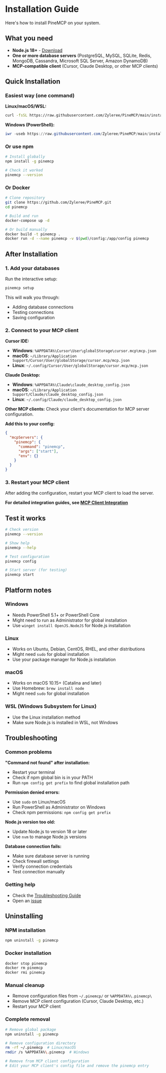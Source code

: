 # Installation Guide

Here's how to install PineMCP on your system.

## What you need

- **Node.js 18+** - [Download](https://nodejs.org/)
- **One or more database servers** (PostgreSQL, MySQL, SQLite, Redis, MongoDB, Cassandra, Microsoft SQL Server, Amazon DynamoDB)
- **MCP-compatible client** (Cursor, Claude Desktop, or other MCP clients)

## Quick Installation

### Easiest way (one command)

**Linux/macOS/WSL:**
```bash
curl -fsSL https://raw.githubusercontent.com/Zyleree/PineMCP/main/install.sh | bash
```

**Windows (PowerShell):**
```powershell
iwr -useb https://raw.githubusercontent.com/Zyleree/PineMCP/main/install.ps1 | iex
```

### Or use npm

```bash
# Install globally
npm install -g pinemcp

# Check it worked
pinemcp --version
```

### Or Docker

```bash
# Clone repository
git clone https://github.com/Zyleree/PineMCP.git
cd pinemcp

# Build and run
docker-compose up -d

# Or build manually
docker build -t pinemcp .
docker run -d --name pinemcp -v $(pwd)/config:/app/config pinemcp
```

## After Installation

### 1. Add your databases

Run the interactive setup:
```bash
pinemcp setup
```

This will walk you through:
- Adding database connections
- Testing connections
- Saving configuration

### 2. Connect to your MCP client

**Cursor IDE:**
- **Windows**: `%APPDATA%\Cursor\User\globalStorage\cursor.mcp\mcp.json`
- **macOS**: `~/Library/Application Support/Cursor/User/globalStorage/cursor.mcp/mcp.json`
- **Linux**: `~/.config/Cursor/User/globalStorage/cursor.mcp/mcp.json`

**Claude Desktop:**
- **Windows**: `%APPDATA%\Claude\claude_desktop_config.json`
- **macOS**: `~/Library/Application Support/Claude/claude_desktop_config.json`
- **Linux**: `~/.config/Claude/claude_desktop_config.json`

**Other MCP clients:**
Check your client's documentation for MCP server configuration.

**Add this to your config:**
```json
{
  "mcpServers": {
    "pinemcp": {
      "command": "pinemcp",
      "args": ["start"],
      "env": {}
    }
  }
}
```

### 3. Restart your MCP client

After adding the configuration, restart your MCP client to load the server.

**For detailed integration guides, see [MCP Client Integration](mcp-integration.md)**

## Test it works

```bash
# Check version
pinemcp --version

# Show help
pinemcp --help

# Test configuration
pinemcp config

# Start server (for testing)
pinemcp start
```

## Platform notes

### Windows
- Needs PowerShell 5.1+ or PowerShell Core
- Might need to run as Administrator for global installation
- Use `winget install OpenJS.NodeJS` for Node.js installation

### Linux
- Works on Ubuntu, Debian, CentOS, RHEL, and other distributions
- Might need `sudo` for global installation
- Use your package manager for Node.js installation

### macOS
- Works on macOS 10.15+ (Catalina and later)
- Use Homebrew: `brew install node`
- Might need `sudo` for global installation

### WSL (Windows Subsystem for Linux)
- Use the Linux installation method
- Make sure Node.js is installed in WSL, not Windows

## Troubleshooting

### Common problems

**"Command not found" after installation:**
- Restart your terminal
- Check if npm global bin is in your PATH
- Run `npm config get prefix` to find global installation path

**Permission denied errors:**
- Use `sudo` on Linux/macOS
- Run PowerShell as Administrator on Windows
- Check npm permissions: `npm config get prefix`

**Node.js version too old:**
- Update Node.js to version 18 or later
- Use `nvm` to manage Node.js versions

**Database connection fails:**
- Make sure database server is running
- Check firewall settings
- Verify connection credentials
- Test connection manually

### Getting help

- Check the [Troubleshooting Guide](troubleshooting.md)
- Open an [issue](https://github.com/Zyleree/PineMCP/issues)

## Uninstalling

### NPM installation
```bash
npm uninstall -g pinemcp
```

### Docker installation
```bash
docker stop pinemcp
docker rm pinemcp
docker rmi pinemcp
```

### Manual cleanup
- Remove configuration files from `~/.pinemcp/` or `%APPDATA%\.pinemcp\`
- Remove MCP client configuration (Cursor, Claude Desktop, etc.)
- Restart your MCP client

### Complete removal
```bash
# Remove global package
npm uninstall -g pinemcp

# Remove configuration directory
rm -rf ~/.pinemcp  # Linux/macOS
rmdir /s %APPDATA%\.pinemcp  # Windows

# Remove from MCP client configuration
# Edit your MCP client's config file and remove the pinemcp entry
```
